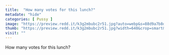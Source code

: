 ```yaml
---
title:  "How many votes for this lunch?"
metadate: "hide"
categories: [ Pussy ]
image: "https://preview.redd.it/k3g2mbubc2r51.jpg?auto=webp&s=88d9a7b8d10f8aeacb16d1d5006fff233d6b5373"
thumb: "https://preview.redd.it/k3g2mbubc2r51.jpg?width=640&crop=smart&auto=webp&s=738510c5a322c560b3da2b6d77b530bffaa3209e"
visit: ""
---
```

How many votes for this lunch?

